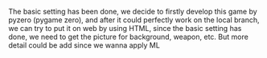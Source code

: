 The basic setting has been done,
we decide to firstly develop this game by pyzero (pygame zero), and after it could perfectly work on the local branch, we can try to put it on web by using HTML, 
since the basic setting has done, we need to get the picture for background, weapon, etc.
But more detail could be add since we wanna apply ML

